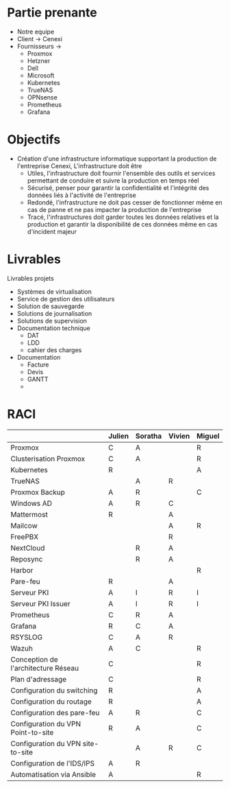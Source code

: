 # Partie prenante
- Notre equipe
- Client -> Cenexi
- Fournisseurs ->
	- Proxmox
	- Hetzner
	- Dell
	- Microsoft
	- Kubernetes
	- TrueNAS
	- OPNsense
	- Prometheus
	- Grafana


# Objectifs
- Création d'une infrastructure informatique supportant la production de l'entreprise Cenexi, L'infrastructure doit être
	- Utiles, l'infrastructure doit fournir l'ensemble des outils et services permettant de conduire et suivre la production en temps réel
	- Sécurisé, penser pour garantir la confidentialité et l'intégrité des données liés à l'activité de l'entreprise
	- Redondé, l'infrastructure ne doit pas cesser de fonctionner même en cas de panne et ne pas impacter la production de l'entreprise
	- Tracé, l'infrastructures doit garder toutes les données relatives et la production et garantir la disponibilité de ces données même en cas d'incident majeur

# Livrables
Livrables projets
- Systèmes de virtualisation
- Service de gestion des utilisateurs
- Solution de sauvegarde
- Solutions de journalisation
- Solutions de supervision
- Documentation technique
	- DAT
	- LDD
	- cahier des charges
- Documentation 
	- Facture
	- Devis
	- GANTT
	- 


# RACI

|                                     | Julien | Soratha | Vivien | Miguel |
| ----------------------------------- | ------ | ------- | ------ | ------ |
| Proxmox                             | C      | A       |        | R      |
| Clusterisation Proxmox              | C      | A       |        | R      |
| Kubernetes                          | R      |         |        | A      |
| TrueNAS                             |        | A       | R      |        |
| Proxmox Backup                      | A      | R       |        | C      |
| Windows AD                          | A      | R       | C      |        |
| Mattermost                          | R      |         | A      |        |
| Mailcow                             |        |         | A      | R      |
| FreePBX                             |        |         | R      |        |
| NextCloud                           |        | R       | A      |        |
| Reposync                            |        | R       | A      |        |
| Harbor                              |        |         |        | R      |
| Pare-feu                            | R      |         | A      |        |
| Serveur PKI                         | A      | I       | R      | I      |
| Serveur PKI Issuer                  | A      | I       | R      | I      |
| Prometheus                          | C      | R       | A      |        |
| Grafana                             | R      | C       | A      |        |
| RSYSLOG                             | C      | A       | R      |        |
| Wazuh                               | A      | C       |        | R      |
| Conception de l'architecture Réseau | C      |         |        | R      |
| Plan d'adressage                    | C      |         |        | R      |
| Configuration du switching          | R      |         |        | A      |
| Configuration du routage            | R      |         |        | A      |
| Configuration des pare-feu          | A      | R       |        | C      |
| Configuration du VPN Point-to-site  | R      | A       |        | C      |
| Configuration du VPN site-to-site   |        | A       | R      | C      |
| Configuration de l'IDS/IPS          | A      | R       |        |        |
| Automatisation via Ansible          | A      |         |        | R      |
